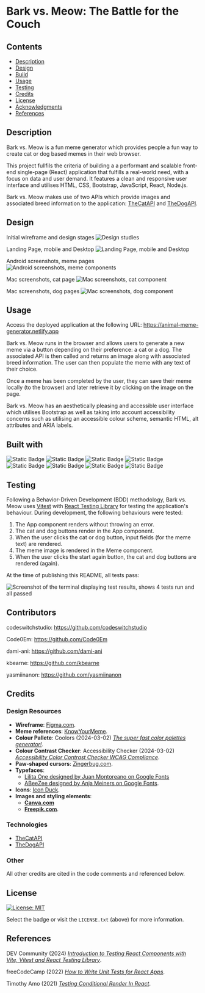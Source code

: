 # Bark vs. Meow: The Battle for the Couch

## Contents

* [Description](#description)
* [Design](#design)
* [Build](#build)
* [Usage](#usage)
* [Testing](#testing)
* [Credits](#credits)
* [License](#license)
* [Acknowledgments](#acknowledgments)
* [References](#references)

## Description

Bark vs. Meow is a fun meme generator which provides people a fun way to create cat or dog based memes in their web browser.

This project fullfils the criteria of building a a performant and scalable front-end single-page (React) application that fulfills a real-world need, with a focus on data and user demand. It features a clean and responsive user interface and utilises HTML, CSS, Bootstrap, JavaScript, React, Node.js.

Bark vs. Meow makes use of two APIs which provide images and associated breed information to the application: [TheCatAPI](https://thecatapi.com) and [TheDogAPI](https://www.thedogapi.com).

## Design

Initial wireframe and design stages
![Design studies](./images/--designStudies.jpg)

Landing Page, mobile and Desktop
![Landing Page, mobile and Desktop](./images/--designLanding.jpg)

Android screenshots, meme pages
![Android screenshots, meme components](./images/--screenAndroid-Meme.jpg)

Mac screenshots, cat page
![Mac screenshots, cat component](./images/--screenMacCatMeme.jpg)

Mac screenshots, dog pages
![Mac screenshots, dog component](./images/--screenMacDogMeme.jpg)



## Usage

Access the deployed application at the following URL: https://animal-meme-generator.netlify.app

Bark vs. Meow runs in the browser and allows users to generate a new meme via a button depending on their preference: a cat or a dog. The associated API is then called and returns an image along with associated breed information. The user can then populate the meme with any text of their choice.

Once a meme has been completed by the user, they can save their meme locally (to the browser) and later retrieve it by clicking on the image on the page.

Bark vs. Meow has an aesthetically pleasing and accessible user interface which utilises Bootstrap as well as taking into account accessibility concerns such as utilising an accessible colour scheme, semantic HTML, alt attributes and ARIA labels.

## Built with<a id='build'></a>

![Static Badge](https://img.shields.io/badge/HTML-blue) ![Static Badge](https://img.shields.io/badge/CSS-blue) ![Static Badge](https://img.shields.io/badge/Bootstrap-blue) ![Static Badge](https://img.shields.io/badge/JavaScript-blue) ![Static Badge](https://img.shields.io/badge/React-blue) ![Static Badge](https://img.shields.io/badge/Node.js-blue) ![Static Badge](https://img.shields.io/badge/Figma-blue) ![Static Badge](https://img.shields.io/badge/Canva-blue)

## Testing

Following a  Behavior-Driven Development (BDD) methodology, Bark vs. Meow uses [Vitest](https://vitest.dev/) with [React Testing Library](https://testing-library.com/docs/react-testing-library/intro/) for testing the application's behaviour. During development, the following behaviours were tested:

1. The App component renders without throwing an error.
1. The cat and dog buttons render in the App component.
1. When the user clicks the cat or dog button, input fields (for the meme text) are rendered.
1. The meme image is rendered in the Meme component.
1. When the user clicks the start again button, the cat and dog buttons are rendered (again).

At the time of publishing this README, all tests pass:

![Screenshot of the terminal displaying test results, shows 4 tests run and all passed](./public/images/test-passed-screenshot.png)

## Contributors

codeswitchstudio: https://github.com/codeswitchstudio

Code0Em: https://github.com/Code0Em

dami-ani: https://github.com/dami-ani

kbearne: https://github.com/kbearne

yasmiinanon: https://github.com/yasmiinanon

## Credits

### Design Resources

* **Wireframe**: [Figma.com](https://www.figma.com/).
* **Meme references**: [KnowYourMeme](https://knowyourmeme.com/).
* **Colour Pallete**: Coolors (2024-03-02) [*The super fast color palettes generator!*](https://coolors.co/).
* **Colour Contrast Checker**: Accessibility Checker (2024-03-02) [*Accessibility Color Contrast Checker WCAG Compliance*](https://www.accessibilitychecker.org/color-contrast-checker/).
* **Paw-shaped cursors**: [Zingerbug.com](https://www.zingerbug.com/cursors/animals/index.htm).
* **Typefaces**:
  - [Lilita One designed by Juan Montoreano on Google Fonts](https://fonts.google.com/specimen/Lilita+One)
  - [ABeeZee designed by Anja Meiners on Google Fonts](https://fonts.google.com/specimen/ABeeZee).
* **Icons**: [Icon Duck](https://iconduck.com/). 
* **Images and styling elements**: 
  - [**Canva.com**](https://www.canva.com/) 
  - [**Freepik.com**](https://www.freepik.com).


### Technologies

* [TheCatAPI](https://thecatapi.com)
* [TheDogAPI](https://www.thedogapi.com)

### Other 

All other credits are cited in the code comments and referenced below.

## License

[![License: MIT](https://img.shields.io/badge/License-MIT-yellow.svg)](https://opensource.org/licenses/MIT)

Select the badge or visit the `LICENSE.txt` (above) for more information.

## References

DEV Community (2024) [*Introduction to Testing React Components with Vite, Vitest and React Testing Library*](https://dev.to/brslv/introduction-to-testing-react-components-with-vite-vitest-and-react-testing-library-8cb).

freeCodeCamp (2022) [*How to Write Unit Tests for React Apps*](https://www.freecodecamp.org/news/write-unit-tests-using-react-testing-library/).

Timothy Amo (2021) [*Testing Conditional Render In React*](https://www.youtube.com/watch?v=To2PzUT1lQ4).

